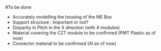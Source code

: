 
#To be done
- Accurately modelling the housing of the ME Box
- Support structure : Important or not?
- Disparity in Pitch in the X direction (with 4 modules)
- Material covering the CZT module to be confirmed (PMT Plastic as of now)
- Connector material to be confirmed (Al as of now)
